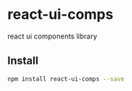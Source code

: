 # react-ui-comps

react ui components library

## Install

```bash
npm install react-ui-comps --save
```